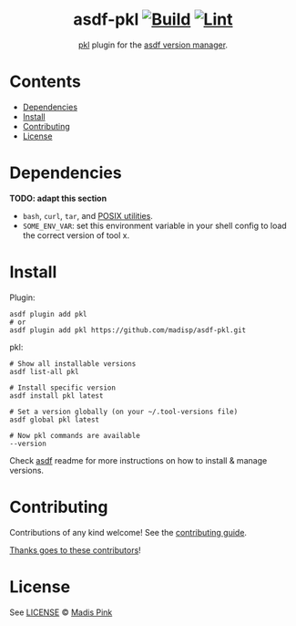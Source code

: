 <div align="center">

# asdf-pkl [![Build](https://github.com/madisp/asdf-pkl/actions/workflows/build.yml/badge.svg)](https://github.com/madisp/asdf-pkl/actions/workflows/build.yml) [![Lint](https://github.com/madisp/asdf-pkl/actions/workflows/lint.yml/badge.svg)](https://github.com/madisp/asdf-pkl/actions/workflows/lint.yml)

[pkl](https://pkl-lang.org/main/current/index.html) plugin for the [asdf version manager](https://asdf-vm.com).

</div>

# Contents

- [Dependencies](#dependencies)
- [Install](#install)
- [Contributing](#contributing)
- [License](#license)

# Dependencies

**TODO: adapt this section**

- `bash`, `curl`, `tar`, and [POSIX utilities](https://pubs.opengroup.org/onlinepubs/9699919799/idx/utilities.html).
- `SOME_ENV_VAR`: set this environment variable in your shell config to load the correct version of tool x.

# Install

Plugin:

```shell
asdf plugin add pkl
# or
asdf plugin add pkl https://github.com/madisp/asdf-pkl.git
```

pkl:

```shell
# Show all installable versions
asdf list-all pkl

# Install specific version
asdf install pkl latest

# Set a version globally (on your ~/.tool-versions file)
asdf global pkl latest

# Now pkl commands are available
--version
```

Check [asdf](https://github.com/asdf-vm/asdf) readme for more instructions on how to
install & manage versions.

# Contributing

Contributions of any kind welcome! See the [contributing guide](contributing.md).

[Thanks goes to these contributors](https://github.com/madisp/asdf-pkl/graphs/contributors)!

# License

See [LICENSE](LICENSE) © [Madis Pink](https://github.com/madisp/)
